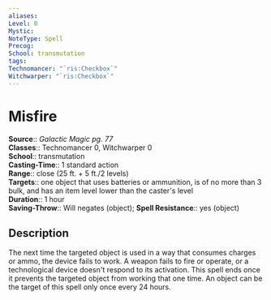 ```yaml
---
aliases: 
Level: 0
Mystic: 
NoteType: Spell
Precog: 
School: transmutation 
tags: 
Technomancer: "`ris:Checkbox`"
Witchwarper: "`ris:Checkbox`"
---
```


# Misfire

**Source**:: _Galactic Magic pg. 77_  
**Classes**:: Technomancer 0, Witchwarper 0  
**School**:: transmutation  
**Casting-Time**:: 1 standard action  
**Range**:: close (25 ft. + 5 ft./2 levels)  
**Targets**:: one object that uses batteries or ammunition, is of no more than 3 bulk, and has an item level lower than the caster's level  
**Duration**:: 1 hour  
**Saving-Throw**:: Will negates (object);
**Spell Resistance**:: yes (object)

## Description

The next time the targeted object is used in a way that consumes charges or ammo, the device fails to work. A weapon fails to fire or operate, or a technological device doesn't respond to its activation. This spell ends once it prevents the targeted object from working that one time. An object can be the target of this spell only once every 24 hours.
